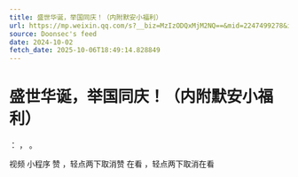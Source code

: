 ```yaml
---
title: 盛世华诞，举国同庆！（内附默安小福利）
url: https://mp.weixin.qq.com/s?__biz=MzIzODQxMjM2NQ==&mid=2247499278&idx=1&sn=3cf05c6d5d8a396704304e048fe73e07
source: Doonsec's feed
date: 2024-10-02
fetch_date: 2025-10-06T18:49:14.828849
---
```


# 盛世华诞，举国同庆！（内附默安小福利）

：
，
。

视频
小程序
赞
，轻点两下取消赞
在看
，轻点两下取消在看